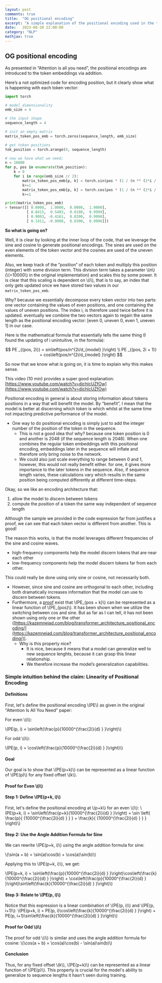 ```yaml
---
layout: post
comments: true
title:  "OG positional encoding"
excerpt: "A simple explanation of the positional encoding used in the transformer architecture."
date:   2023-08-20 22:00:00
category: "NLP"
mathjax: true
---
```


## OG positional encoding

As presented in “Attention is all you need”, the positional encodings are introduced to the token embeddings via addition. 

Here’s a not optimized code for encoding position, but it clearly show what is happening with each token vector:

```python
import torch

# model_dimensionality
emb_size = 4

# the input shape
sequence_length = 4

# init an empty matrix
matrix_token_pos_emb = torch.zeros(sequence_length, emb_size)

# get token positions
tok_position = torch.arange(0, sequence_length)

# now we have what we need;
n = 10000
for p, pos in enumerate(tok_position):
    k = 0
    for i in range(emb_size // 2):
        matrix_token_pos_emb[p, k] = torch.sin(pos * (1 / (n ** (2*i / emb_size))))
        k+=1
        matrix_token_pos_emb[p, k] = torch.cos(pos * (1 / (n ** (2*i / emb_size))))
        k+=1

print(matrix_token_pos_emb)
> tensor([[ 0.0000,  1.0000,  0.0000,  1.0000],
          [ 0.8415,  0.5403,  0.0100,  0.9999],
          [ 0.9093, -0.4161,  0.0200,  0.9998],
          [ 0.1411, -0.9900,  0.0300,  0.9996]])
```

**So what is going on?**

Well, it is clear by looking at the inner loop of the code, that we leverage the sine and cosine to generate positional encodings. The sines are used on the even elements of the token vector and the cosines are used of the uneven elements.

Also, we keep track of the “position” of each token and multiply this position (integer) with some division term. This division term takes a parameter \\(n\\) (\\(=10000\\) in the original implementation)  and scales this by some power. It is clear that this scaling is dependent on \\(i\\), that is to say, an index that only gets updated once we have stored two values in our `matrix_token_pos_emb`. 

Why? because we essentially decompose every token vector into two parts: one vector containing the values of even positions, and one containing the values of uneven positions. The index i, is therefore used twice before it is updated. eventually we combine the two vectors again to regain the same length as the positional encoding vector: [even 0, uneven 0, even 1, uneven 1] in our case.

Here is the mathematical formula that essentially tells the same thing (I found the updating of i unintuitive, in the formula):

$$
PE _{(pos, 2i)} = sin\left(pos/n^{2i/d_{model} }\right) \\ 
PE _{(pos, 2i + 1)} = cos\left(pos/n^{2i/d_{model} }\right)
$$

So now that we know what is going on, it is time to explain why this makes sense.

This video (10 min) provides a super good explanation: [https://www.youtube.com/watch?v=dichIcUZfOw](https://www.youtube.com/watch?v=dichIcUZfOw)

Positional encoding in general is about storing information about tokens positions in a way that will benefit the model. By “benefit”, I mean that the model is better at discerning which token is which whilst at the same time not impacting predictive performance of the model.

- One way to do positional encoding is simply just to add the integer number of the position of the token in the sequence.
	- This is not a good idea tho! why? because one token position is 0 and another is 2048 (if the sequence length is 2048).  When one combines the regular token embeddings with this positional encoding, embeddings later in the sequence will inflate and therefore only bring noise to the network.
	- We could also just scale everything to range between 0 and 1, however, this would not really benefit either. for one, it gives more importance to the later tokens in the sequence. Also, if sequence length varies, these calculations vary which results in the same position being computed differently at different time-steps.

Okay, so we like an encoding architecture that: 

1. allow the model to discern between tokens
2. compute the position of a token the same way independent of sequence length

Although the sample we provided in the code expression far from justifies a proof, we can see that each token vector is different from another. This is good!

The reason this works, is that the model leverages different frequencies of the sine and cosine waves. 

- high-frequency components help the model discern tokens that are near each other
- low-frequency components help the model discern tokens far from each other.

This could really be done using only sine or cosine, not necessarily both.

- However, since sine and cosine are orthogonal to each other, including both dramatically increases information that the model can use to discern between tokens.
- Furthermore, a [proof](https://blog.timodenk.com/linear-relationships-in-the-transformers-positional-encoding/) exist that \\(PE_{pos + k}\\) can be represented as a linear function of \\(PE_{pos}\\). It has been shown when we utilize the switching between cos and sine. But as far as I can tell, it has not been shown using only one or the other ([https://kazemnejad.com/blog/transformer_architecture_positional_encoding/](https://kazemnejad.com/blog/transformer_architecture_positional_encoding/)).
	- Why is this property nice?
		- It is nice, because it means that a model can generalize well to new sequence lenghts, because it can grasp this linear relationship.
		- We therefore increase the model’s generalization capabilities.

### Simple intuition behind the claim: Linearity of Positional Encoding

#### Definitions

First, let's define the positional encoding \\(PE\\) as given in the original "Attention Is All You Need" paper:

For even  \\(i\\):

\\(PE(p, i) = \sin\left(\frac{p}{10000^{\frac{2i}{d} } }\right)\\)

For odd \\(i\\):

\\(PE(p, i) = \cos\left(\frac{p}{10000^{\frac{2i}{d} } }\right)\\)

#### Goal

Our goal is to show that  \\(PE(p+k)\\) can be represented as a linear function of \\(PE(p)\\) for any fixed offset \\(k\\).

#### Proof for Even  \\(i\\)

#### Step 1: Define \\(PE(p+k, i)\\)

First, let's define the positional encoding at \\(p+k\\) for an even \\(i\\):
\\(PE(p+k, i) = \sin\left(\frac{p+k}{10000^{\frac{2i}{d} } }\right) = \sin \left( \frac{p}{ {10000^{\frac{2i}{d} } } } + \frac{k}{ {10000^{\frac{2i}{d} } } } \right)\\)

#### Step 2: Use the Angle Addition Formula for Sine

We can rewrite \\(PE(p+k, i)\\) using the angle addition formula for sine:

\\(\sin(a + b) = \sin(a)\cos(b) + \cos(a)\sin(b)\\)

Applying this to \\(PE(p+k, i)\\), we get:

\\(PE(p+k, i) = \sin\left(\frac{p}{10000^{\frac{2i}{d} } }\right)\cos\left(\frac{k}{10000^{\frac{2i}{d} } }\right) + \cos\left(\frac{p}{10000^{\frac{2i}{d} } }\right)\sin\left(\frac{k}{10000^{\frac{2i}{d} } }\right)\\)

#### Step 3: Relate to \\(PE(p, i)\\)

Notice that this expression is a linear combination of \\(PE(p, i)\\) and \\(PE(p, i+1)\\):
\\(PE(p+k, i) = PE(p, i)\cos\left(\frac{k}{10000^{\frac{2i}{d} } }\right) + PE(p, i+1)\sin\left(\frac{k}{10000^{\frac{2i}{d} } }\right)\\)

#### Proof for Odd \\(i\\)

The proof for odd \\(i\\) is similar and uses the angle addition formula for cosine:
\\(\cos(a + b) = \cos(a)\cos(b) - \sin(a)\sin(b)\\)

#### Conclusion

Thus, for any fixed offset \\(k\\),  \\(PE(p+k)\\) can be represented as a linear function of \\(PE(p)\\). This property is crucial for the model's ability to generalize to sequence lengths it hasn't seen during training.